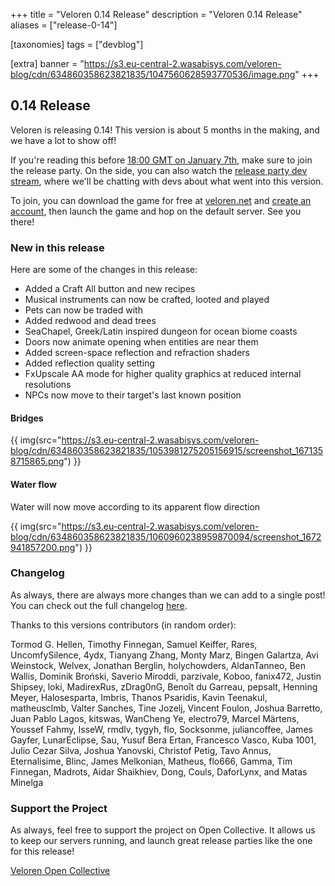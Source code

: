 +++
title = "Veloren 0.14 Release"
description = "Veloren 0.14 Release"
aliases = ["release-0-14"]

[taxonomies]
tags = ["devblog"]

[extra]
banner = "https://s3.eu-central-2.wasabisys.com/veloren-blog/cdn/634860358623821835/1047560628593770536/image.png"
+++

## 0.14 Release

Veloren is releasing 0.14! This version is about 5 months in the making, and we
have a lot to show off!

If you're reading this before [18:00 GMT on January
7th](https://everytimezone.com/s/2609befe), make sure to join the release party.
On the side, you can also watch the [release party dev
stream](https://www.youtube.com/watch?v=Ry9Z8Nr6RHM), where we'll be chatting
with devs about what went into this version.

To join, you can download the game for free at
[veloren.net](https://veloren.net/download) and [create an
account](https://veloren.net/account/), then launch the game and hop on the
default server. See you there!

### New in this release

Here are some of the changes in this release:

- Added a Craft All button and new recipes
- Musical instruments can now be crafted, looted and played
- Pets can now be traded with
- Added redwood and dead trees
- SeaChapel, Greek/Latin inspired dungeon for ocean biome coasts
- Doors now animate opening when entities are near them
- Added screen-space reflection and refraction shaders
- Added reflection quality setting
- FxUpscale AA mode for higher quality graphics at reduced internal resolutions
- NPCs now move to their target's last known position

#### Bridges

{{
  img(src="https://s3.eu-central-2.wasabisys.com/veloren-blog/cdn/634860358623821835/1053981275205156915/screenshot_1671358715865.png")
}}

#### Water flow

Water will now move according to its apparent flow direction

{{
  img(src="https://s3.eu-central-2.wasabisys.com/veloren-blog/cdn/634860358623821835/1060960238959870094/screenshot_1672941857200.png")
}}

### Changelog

As always, there are always more changes than we can add to a single post! You
can check out the full changelog
[here](https://gitlab.com/veloren/veloren/-/blob/master/CHANGELOG.md#unreleased).

Thanks to this versions contributors (in random order):

Tormod G. Hellen, Timothy Finnegan, Samuel Keiffer, Rares, UncomfySilence, 4ydx,
Tianyang Zhang, Monty Marz, Bingen Galartza, Avi Weinstock, Welvex, Jonathan
Berglin, holychowders, AldanTanneo, Ben Wallis, Dominik Broński, Saverio
Miroddi, parzivale, Koboo, fanix472, Justin Shipsey, loki, MadirexRus, zDrag0nG,
Benoît du Garreau, pepsalt, Henning Meyer, Halosesparta, Imbris, Thanos
Psaridis, Kavin Teenakul, matheusclmb, Valter Sanches, Tine Jozelj, Vincent
Foulon, Joshua Barretto, Juan Pablo Lagos, kitswas, WanCheng Ye, electro79,
Marcel Märtens, Youssef Fahmy, IsseW, rmdlv, tygyh, flo, Socksonme,
juliancoffee, James Gayfer, LunarEclipse, Sau, Yusuf Bera Ertan, Francesco
Vasco, Kuba 1001, Julio Cezar Silva, Joshua Yanovski, Christof Petig, Tavo
Annus, Eternalisime, Blinc, James Melkonian, Matheus, flo666, Gamma, Tim
Finnegan, Madrots, Aidar Shaikhiev, Dong, Couls, DaforLynx, and Matas Minelga

### Support the Project

As always, feel free to support the project on Open Collective. It allows us to
keep our servers running, and launch great release parties like the one for this
release!

[Veloren Open Collective](https://opencollective.com/veloren)
